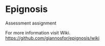 # Epignosis

Assessment assignment

For more information visit Wiki.
https://github.com/giannosfor/epignosis/wiki

